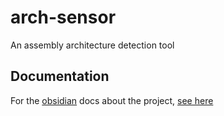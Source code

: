 # arch-sensor
An assembly architecture detection tool

## Documentation
For the [obsidian](https://obsidian.md) docs about the project, [see here](docs/index.md)